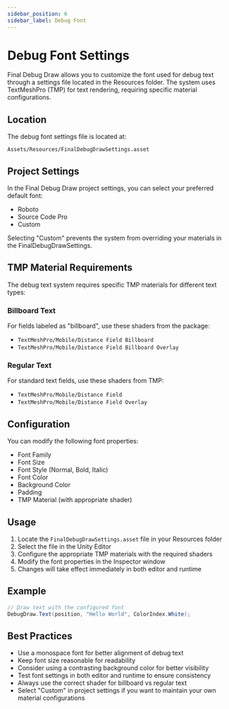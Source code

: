 ```yaml
---
sidebar_position: 6
sidebar_label: Debug Font
---
```


# Debug Font Settings

Final Debug Draw allows you to customize the font used for debug text through a settings file located in the Resources folder. The system uses TextMeshPro (TMP) for text rendering, requiring specific material configurations.

## Location

The debug font settings file is located at:
```
Assets/Resources/FinalDebugDrawSettings.asset
```

## Project Settings

In the Final Debug Draw project settings, you can select your preferred default font:

- Roboto
- Source Code Pro
- Custom

Selecting "Custom" prevents the system from overriding your materials in the FinalDebugDrawSettings.

## TMP Material Requirements

The debug text system requires specific TMP materials for different text types:

### Billboard Text
For fields labeled as "billboard", use these shaders from the package:
- `TextMeshPro/Mobile/Distance Field Billboard`
- `TextMeshPro/Mobile/Distance Field Billboard Overlay`

### Regular Text
For standard text fields, use these shaders from TMP:
- `TextMeshPro/Mobile/Distance Field`
- `TextMeshPro/Mobile/Distance Field Overlay`

## Configuration

You can modify the following font properties:

- Font Family
- Font Size
- Font Style (Normal, Bold, Italic)
- Font Color
- Background Color
- Padding
- TMP Material (with appropriate shader)

## Usage

1. Locate the `FinalDebugDrawSettings.asset` file in your Resources folder
2. Select the file in the Unity Editor
3. Configure the appropriate TMP materials with the required shaders
4. Modify the font properties in the Inspector window
5. Changes will take effect immediately in both editor and runtime

## Example

```csharp
// Draw text with the configured font
DebugDraw.Text(position, "Hello World", ColorIndex.White);
```

## Best Practices

- Use a monospace font for better alignment of debug text
- Keep font size reasonable for readability
- Consider using a contrasting background color for better visibility
- Test font settings in both editor and runtime to ensure consistency
- Always use the correct shader for billboard vs regular text
- Select "Custom" in project settings if you want to maintain your own material configurations 